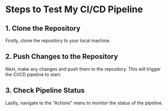 # Steps to Test My CI/CD Pipeline


## 1. Clone the Repository

Firstly, clone the repository to your local machine.

## 2. Push Changes to the Repository

Next, make any changes and push them to the repository. This will trigger the CI/CD pipeline to start.

## 3. Check Pipeline Status

Lastly, navigate to the "Actions" menu to monitor the status of the pipeline.
